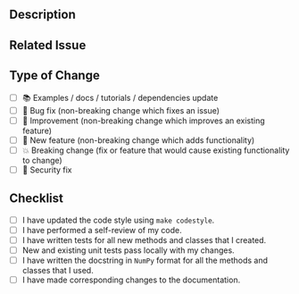 ## Description

<!-- Add a more detailed description of the changes if needed. -->

## Related Issue

<!-- If your PR refers to a related issue, link it here. -->

## Type of Change

<!-- Mark with an `x` all the checkboxes that apply (like `[x]`) -->

-   [ ] 📚 Examples / docs / tutorials / dependencies update
-   [ ] 🔧 Bug fix (non-breaking change which fixes an issue)
-   [ ] 🥂 Improvement (non-breaking change which improves an existing feature)
-   [ ] 🚀 New feature (non-breaking change which adds functionality)
-   [ ] 💥 Breaking change (fix or feature that would cause existing functionality to change)
-   [ ] 🔐 Security fix

## Checklist

<!-- Mark with an `x` all the checkboxes that apply (like `[x]`) -->

-   [ ] I have updated the code style using `make codestyle`.
-   [ ] I have performed a self-review of my code.
-   [ ] I have written tests for all new methods and classes that I created.
-   [ ] New and existing unit tests pass locally with my changes.
-   [ ] I have written the docstring in `NumPy` format for all the methods and classes that I used.
-   [ ] I have made corresponding changes to the documentation.
